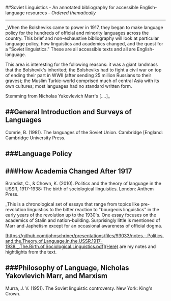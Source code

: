 ##Soviet Linguistics - An annotated bibliography for accessible English-language resources - _Ordered thematically_
___
_When the Bolsheviks came to power in 1917, they began to make language policy for the hundreds of official and minority languages across the country.  This brief and non-exhaustive bibliography will look at particular language policy, how linguistics and academics changed, and the quest for a "Soviet linguistics."
These are all accessible texts and all are English-language.  

This area is interesting for the following reasons:  it was a giant landmass that the Bolshevik's inherited; the Bolsheviks had to fight a civil war on top of ending their part in WWII (after sending 25 million Russians to their graves); the Muslim Turkic-world comprised much of central Asia with its own cultures; most languages had no standard written form.

Stemming from Nicholas Yakovlevich Marr's [....]_

##General Introduction and Surveys of Languages
-

Comrie, B. (1981). The languages of the Soviet Union. Cambridge [England: Cambridge University Press. 

###Language Policy
-

###How Academia Changed After 1917
-
Brandist, C., & Chown, K. (2010). Politics and the theory of language in the USSR, 1917-1938: The birth of sociological linguistics. London: Anthem Press.

_This is a chronological set of essays that range from topics like pre-revolution linguistics to the bitter reaction to "bourgeois linguistics" in the early years of the revolution up to the 1930's.  One essay focuses on the academics of Stalin and nation-building.  Surprisingly little is mentioned of Marr and Japhetism except for an occasional awareness of official dogma.

[https://github.com/johnschriner/presentations/files/93033/notes.-.Politics.and.the.Theory.of.Language.in.the.USSR.1917-1938._.The.Birth.of.Sociological.Linguistics.pdf](Here) are my notes and hightlights from the text.

###Philosophy of Language, Nicholas Yakovlevich Marr, and Marxism
-
Murra, J. V. (1951). The Soviet linguistic controversy. New York: King's Crown. 


